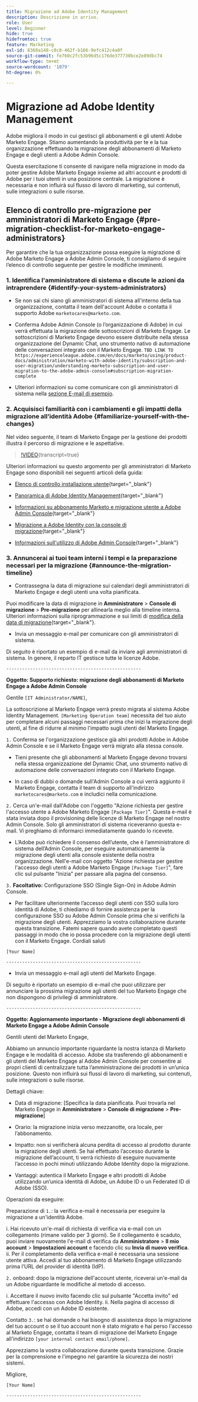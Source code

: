 ```yaml
---
title: Migrazione ad Adobe Identity Management
description: Descrizione in arrivo.
role: User
level: Beginner
hide: true
hidefromtoc: true
feature: Marketing
exl-id: 8368a148-c0c8-462f-b166-9efc412c4a0f
source-git-commit: fe760c2fc53b96d5c176de377730bce2e89dbc74
workflow-type: tm+mt
source-wordcount: '1079'
ht-degree: 0%

---
```


# Migrazione ad Adobe Identity Management

Adobe migliora il modo in cui gestisci gli abbonamenti e gli utenti Adobe Marketo Engage. Stiamo aumentando la produttività per te e la tua organizzazione effettuando la migrazione degli abbonamenti di Marketo Engage e degli utenti a Adobe Admin Console.

Questa esercitazione ti consente di navigare nella migrazione in modo da poter gestire Adobe Marketo Engage insieme ad altri account e prodotti di Adobe per i tuoi utenti in una posizione centrale. La migrazione è necessaria e non influirà sul flusso di lavoro di marketing, sui contenuti, sulle integrazioni o sulle risorse.

## Elenco di controllo pre-migrazione per amministratori di Marketo Engage {#pre-migration-checklist-for-marketo-engage-administrators}

Per garantire che la tua organizzazione possa eseguire la migrazione di Adobe Marketo Engage a Adobe Admin Console, ti consigliamo di seguire l’elenco di controllo seguente per gestire le modifiche imminenti.

### 1. Identifica l&#39;amministratore di sistema e discute le azioni da intraprendere {#identify-your-system-administrators}

* Se non sai chi siano gli amministratori di sistema all&#39;interno della tua organizzazione, contatta il team dell&#39;account Adobe o contatta il supporto Adobe `marketocares@marketo.com`.

* Conferma Adobe Admin Console (o l’organizzazione di Adobe) in cui verrà effettuata la migrazione delle sottoscrizioni di Marketo Engage.  Le sottoscrizioni di Marketo Engage devono essere distribuite nella stessa organizzazione del Dynamic Chat, uno strumento nativo di automazione delle conversazioni integrato con il Marketo Engage.
  `TBD LINK TO https://experienceleague.adobe.com/en/docs/marketo/using/product-docs/administration/marketo-with-adobe-identity/subscription-and-user-migration/understanding-marketo-subscription-and-user-migration-to-the-adobe-admin-console#subscription-migration-complete`

* Ulteriori informazioni su come comunicare con gli amministratori di sistema nella [sezione E-mail di esempio](#announce-the-migration-timeline).

### 2. Acquisisci familiarità con i cambiamenti e gli impatti della migrazione all’identità Adobe {#familiarize-yourself-with-the-changes}

Nel video seguente, il team di Marketo Engage per la gestione dei prodotti illustra il percorso di migrazione e le aspettative.

>[!VIDEO](https://video.tv.adobe.com/v/3430920t3/?quality=12&learn=on){transcript=true}

Ulteriori informazioni su questo argomento per gli amministratori di Marketo Engage sono disponibili nei seguenti articoli della guida:

* [Elenco di controllo installazione utente](https://experienceleague.adobe.com/en/docs/marketo/using/getting-started/initial-setup/user-setup){target="_blank"}

* [Panoramica di Adobe Identity Management](https://experienceleague.adobe.com/en/docs/marketo/using/product-docs/administration/marketo-with-adobe-identity/adobe-identity-management-overview){target="_blank"}

* [Informazioni su abbonamento Marketo e migrazione utente a Adobe Admin Console](https://experienceleague.adobe.com/en/docs/marketo/using/product-docs/administration/marketo-with-adobe-identity/subscription-and-user-migration/understanding-marketo-subscription-and-user-migration-to-the-adobe-admin-console){target="_blank"}

* [Migrazione a Adobe Identity con la console di migrazione](https://experienceleague.adobe.com/en/docs/marketo/using/product-docs/administration/marketo-with-adobe-identity/subscription-and-user-migration/migrating-to-adobe-identity){target="_blank"}

* [Informazioni sull&#39;utilizzo di Adobe Admin Console](https://helpx.adobe.com/it/enterprise/using/admin-console.html){target="_blank"}

### 3. Annuncerai ai tuoi team interni i tempi e la preparazione necessari per la migrazione {#announce-the-migration-timeline}

* Contrassegna la data di migrazione sui calendari degli amministratori di Marketo Engage e degli utenti una volta pianificata.

Puoi modificare la data di migrazione in **Amministratore** > **Console di migrazione** > **Pre-migrazione** per allinearla meglio alla timeline interna. Ulteriori informazioni sulla riprogrammazione e sui limiti di [modifica della data di migrazione](https://experienceleague.adobe.com/en/docs/marketo/using/product-docs/administration/marketo-with-adobe-identity/subscription-and-user-migration/migrating-to-adobe-identity#pre-migration){target="_blank"}.

* Invia un messaggio e-mail per comunicare con gli amministratori di sistema.

Di seguito è riportato un esempio di e-mail da inviare agli amministratori di sistema. In genere, il reparto IT gestisce tutte le licenze Adobe.

`---------------------------------------------------`

**Oggetto: Supporto richiesto: migrazione degli abbonamenti di Marketo Engage a Adobe Admin Console**

Gentile `[IT Administrator/NAME]`,

La sottoscrizione al Marketo Engage verrà presto migrata al sistema Adobe Identity Management. `[Marketing Operation team]` necessita del tuo aiuto per completare alcuni passaggi necessari prima che inizi la migrazione degli utenti, al fine di ridurre al minimo l&#39;impatto sugli utenti del Marketo Engage.

`1.` Conferma se l&#39;organizzazione gestisce già altri prodotti Adobe in Adobe Admin Console e se il Marketo Engage verrà migrato alla stessa console.

* Tieni presente che gli abbonamenti al Marketo Engage devono trovarsi nella stessa organizzazione del Dynamic Chat, uno strumento nativo di automazione delle conversazioni integrato con il Marketo Engage.

* In caso di dubbi o domande sull&#39;Admin Console a cui verrà aggiunto il Marketo Engage, contatta il team di supporto all&#39;indirizzo `marketocares@marketo.com` e includici nella comunicazione.

`2.` Cerca un&#39;e-mail dall&#39;Adobe con l&#39;oggetto &quot;Azione richiesta per gestire l&#39;accesso utente a Adobe Marketo Engage `[Package Tier]`&quot;. Questa e-mail è stata inviata dopo il provisioning delle licenze di Marketo Engage nel nostro Admin Console. Solo gli amministratori di sistema riceveranno questa e-mail. Vi preghiamo di informarci immediatamente quando lo ricevete.

* L’Adobe può richiedere il consenso dell’utente, che è l’amministratore di sistema dell’Admin Console, per eseguire automaticamente la migrazione degli utenti alla console esistente della nostra organizzazione. Nell&#39;e-mail con oggetto &quot;Azione richiesta per gestire l&#39;accesso degli utenti a Adobe Marketo Engage `[Package Tier]`&quot;, fare clic sul pulsante &quot;Inizia&quot; per passare alla pagina del consenso.

`3.` **Facoltativo:** Configurazione SSO (Single Sign-On) in Adobe Admin Console.

* Per facilitare ulteriormente l’accesso degli utenti con SSO sulla loro identità di Adobe, ti chiediamo di fornire assistenza per la configurazione SSO su Adobe Admin Console prima che si verifichi la migrazione degli utenti.
Apprezziamo la vostra collaborazione durante questa transizione. Fatemi sapere quando avete completato questi passaggi in modo che io possa procedere con la migrazione degli utenti con il Marketo Engage.
Cordiali saluti

`[Your Name]`

`---------------------------------------------------`

* Invia un messaggio e-mail agli utenti del Marketo Engage.

Di seguito è riportato un esempio di e-mail che puoi utilizzare per annunciare la prossima migrazione agli utenti del tuo Marketo Engage che non dispongono di privilegi di amministratore.

`---------------------------------------------------`

**Oggetto: Aggiornamento importante - Migrazione degli abbonamenti di Marketo Engage a Adobe Admin Console**

Gentili utenti del Marketo Engage,

Abbiamo un annuncio importante riguardante la nostra istanza di Marketo Engage e le modalità di accesso. Adobe sta trasferendo gli abbonamenti e gli utenti del Marketo Engage al Adobe Admin Console per consentire ai propri clienti di centralizzare tutta l’amministrazione dei prodotti in un’unica posizione. Questo non influirà sui flussi di lavoro di marketing, sui contenuti, sulle integrazioni o sulle risorse.

Dettagli chiave:

* Data di migrazione: [Specifica la data pianificata. Puoi trovarla nel Marketo Engage in **Amministratore** > **Console di migrazione** > **Pre-migrazione**]

* Orario: la migrazione inizia verso mezzanotte, ora locale, per l’abbonamento.

* Impatto: non si verificherà alcuna perdita di accesso al prodotto durante la migrazione degli utenti. Se hai effettuato l’accesso durante la migrazione dell’account, ti verrà richiesto di eseguire nuovamente l’accesso in pochi minuti utilizzando Adobe Identity dopo la migrazione.

* Vantaggi: autentica il Marketo Engage e altri prodotti di Adobe utilizzando un’unica identità di Adobe, un Adobe ID o un Federated ID di Adobe (SSO).

Operazioni da eseguire:

Preparazione di `1.`: la verifica e-mail è necessaria per eseguire la migrazione a un&#39;identità Adobe.

i. Hai ricevuto un&#39;e-mail di richiesta di verifica via e-mail con un collegamento (rimane valido per 3 giorni). Se il collegamento è scaduto, puoi inviare nuovamente l&#39;e-mail di verifica da **Amministratore** > **Il mio account** > **Impostazioni account** e facendo clic su **Invia di nuovo verifica**.
ii. Per il completamento della verifica e-mail è necessaria una sessione utente attiva. Accedi al tuo abbonamento di Marketo Engage utilizzando prima l’URL del provider di identità (IdP).

`2.` onboard: dopo la migrazione dell&#39;account utente, riceverai un&#39;e-mail da un Adobe riguardante le modifiche al metodo di accesso.

i. Accettare il nuovo invito facendo clic sul pulsante &quot;Accetta invito&quot; ed effettuare l&#39;accesso con Adobe Identity.
ii. Nella pagina di accesso di Adobe, accedi con un Adobe ID esistente.

Contatto `3.`: se hai domande o hai bisogno di assistenza dopo la migrazione del tuo account o se il tuo account non è stato migrato e hai perso l&#39;accesso al Marketo Engage, contatta il team di migrazione del Marketo Engage all&#39;indirizzo `[your internal contact email/phone]`.

Apprezziamo la vostra collaborazione durante questa transizione. Grazie per la comprensione e l&#39;impegno nel garantire la sicurezza dei nostri sistemi.

Migliore,

`[Your Name]`

`---------------------------------------------------`
